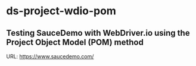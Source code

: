 # ds-project-wdio-pom

## Testing SauceDemo with WebDriver.io using the Project Object Model (POM) method
URL: https://www.saucedemo.com/